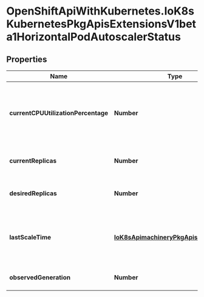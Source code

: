 # OpenShiftApiWithKubernetes.IoK8sKubernetesPkgApisExtensionsV1beta1HorizontalPodAutoscalerStatus

## Properties
Name | Type | Description | Notes
------------ | ------------- | ------------- | -------------
**currentCPUUtilizationPercentage** | **Number** | current average CPU utilization over all pods, represented as a percentage of requested CPU, e.g. 70 means that an average pod is using now 70% of its requested CPU. | [optional] 
**currentReplicas** | **Number** | current number of replicas of pods managed by this autoscaler. | 
**desiredReplicas** | **Number** | desired number of replicas of pods managed by this autoscaler. | 
**lastScaleTime** | [**IoK8sApimachineryPkgApisMetaV1Time**](IoK8sApimachineryPkgApisMetaV1Time.md) | last time the HorizontalPodAutoscaler scaled the number of pods; used by the autoscaler to control how often the number of pods is changed. | [optional] 
**observedGeneration** | **Number** | most recent generation observed by this autoscaler. | [optional] 


